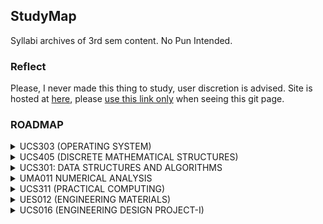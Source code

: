 ## StudyMap

Syllabi archives of 3rd sem content. No Pun Intended.

### Reflect
Please, I never made this thing  to study, user discretion is advised. Site is hosted at [here](https://hari01584.github.io/studymap/), please [use this link only](https://hari01584.github.io/studymap/) when seeing this git page.


### ROADMAP
<details><summary> UCS303 (OPERATING SYSTEM) </summary><blockquote>
 <details><summary> Course objective </summary><blockquote>
 Role and purpose of the operating system, Functionality of a typical operating system, managing atomic access to OS objects.
</blockquote></details>

<details><summary> Operating System Principles </summary><blockquote>
 Operating System Principles: Structuring methods (monolithic, layered, modular, microkernel models), processes, and resources, Concepts of APIs, Device organization, interrupts: methods and implementations, Concept of user/system state and protection, transition to kernel mode.
</blockquote></details>

<details><summary> Concurrency </summary><blockquote>
 Implementing synchronization primitives, Multiprocessor issues (spin locks, reentrancy).
</blockquote></details>

<details><summary> Scheduling and Dispatch </summary><blockquote>
 Dispatching and context switching, Preemptive and non-preemptive scheduling, Schedulers and policies, Processes and threads.
</blockquote></details>

<details><summary> Memory Management </summary><blockquote>
 Review of physical memory and memory management hardware, Working sets and thrashing, Caching, Paging and virtual memory, Virtual file systems.
</blockquote></details>

<details><summary> File Systems </summary><blockquote>
 Files: data, metadata, operations, organization, buffering, sequential, nonsequential, Directories: contents and structure, Naming, searching, access, backups, Journaling and log-structured file systems.
</blockquote></details>

<details><summary> Deadlock </summary><blockquote>
 Introduction, Analysis of conditions, Prevention & avoidance, Detection & recovery.
</blockquote></details>

<details><summary> Security and Protection </summary><blockquote>
 Overview of system security, Security methods and devices, Protection, access control, and authentication.
</blockquote></details>

<details><summary> Virtual Machines </summary><blockquote>
 Types of virtualization (including Hardware/Software, OS, Server, Service, Network).
</blockquote></details>

<details><summary> Device Management </summary><blockquote>
 Characteristics of serial and parallel devices, Buffering strategies, Direct memory access, Disk structure, Disk scheduling algorithms.
</blockquote></details>

<details><summary> Laboratory work </summary><blockquote>
 To explore different operating systems like Linux, Windows etc. To implement main algorithms related to key concepts in the operating systems.<br>1. Detailed architecture of linux commands and flow of command execution.<br>2. Detailed commands related to basics of linux, file handling, process management.<br>3. Shell program having sequential, decision and loop control constructs.<br>4. CPU Scheduling Algorithms<br>5. Threaded programming in Linux (Eg. POSIX threads in LINUX)
</blockquote></details>

<details><summary> Course learning outcomes (CLOs): </summary><blockquote>
 On completion of this course, the students will be able to<br>1. Explain basic operating system concepts such as overall architecture, interrupts, APIs, user mode and kernel mode.<br>2. Distinguish concepts related to concurrency including, synchronization primitives, race conditions, critical sections and multi-threading.<br>3. Analyze and apply CPU scheduling algorithms, deadlock detection and prevention algorithms.<br>4. Examine and categorise various memory management techniques like caching, paging,segmentation, virtual memory, and thrashing.<br>5. Appraise high-level operating systems concepts such as file systems, security, protection, virtualization and device-management, disk-scheduling algorithms and various file systems.
</blockquote></details>

<details><summary> Text Books </summary><blockquote>
 1. Silberschatz, A., Galvin, P.B. and Gagne, G., Operating System Concepts, John Wiley (2013).<br>2. Stallings, Willam, Operating Systems Internals and Design Principles, Prentice Hall (2014).
</blockquote></details>

<details><summary> Reference Books </summary><blockquote>
 1. 1. Daniel P. Bovet, Marco Cesati, Understanding the Linux Kernel, 3rd Ed., O'Reilly Media(2005). <br>2. 2. Michael Kifer, Scott Smolka, Introduction to Operating System Design and Implementation: The OSP 2 Approach, Springer (2007).
</blockquote></details>

</blockquote></details>
<details><summary> UCS405 (DISCRETE MATHEMATICAL STRUCTURES) </summary><blockquote>
 <details><summary> Course Objective </summary><blockquote>
 Detailed study of various discrete and algebraic structures, basic logic, basics of counting and proof techniques.
</blockquote></details>

<details><summary> Sets, Relations, and Functions </summary><blockquote>
 Sets: Operations on set, Inclusion-exclusion principle,Representation of Discrete Structures, Fuzzy set, Multi-set, bijective function, Inverse and Composition of functions, Floor and Ceiling functions, Growth of functions: Big-O notation, Big-Omega and Big-Theta Notations, Determining complexity of a program, Hashing functions, Recursive function, Functions applications.
</blockquote></details>

<details><summary> Relations </summary><blockquote>
 Reflexivity, symmetry, transitivity, Equivalence and partial-ordered relations, Asymmetric, Irreflexive relation, Inverse and complementary relations, Partition and Covering of a set, N-ary relations and database, Representation relation using matrices and digraph, Closure of relations, Warshall’s algorithm, Lexicographic ordering, Hasse diagram, Lattices, Boolean algebra, Application of transitive closure in medicine and engineering. Application: Embedding a partial order.
</blockquote></details>

<details><summary> Graphs Theory </summary><blockquote>
 Representation, Type of Graphs, Paths and Circuits: Euler Graphs, Hamiltonian Paths & Circuits; Cut-sets, Connectivity and Separability, Planar Graphs, Isomorphism, Graph Coloring, Covering and Partitioning, Max flow: Ford-Fulkerson algorithm, Application of Graph theory in real-life applications.
</blockquote></details>

<details><summary> Basic Logic </summary><blockquote>
 Propositional logic, Logical connectives, Truth tables, Normal forms (conjunctive and disjunctive), Validity of well-formed formula, Propositional inference rules (concepts of modus ponens and modus tollens), Predicate logic, Universal and existential quantification.
</blockquote></details>

<details><summary> Proof Techniques and counting </summary><blockquote>
 Notions of implication, equivalence, converse, inverse, contra positive, negation, and contradiction, The structure of mathematical proofs, Direct proofs, Disproving by counter example, Proof by contradiction, Induction over natural numbers, Structural induction, Weak and strong induction, The pigeonhole principle,Solving homogenous and heterogeneous recurrence relations.
</blockquote></details>

<details><summary> Algebraic Structures </summary><blockquote>
 Group, Semi group, Monoids, Homomorphism, Congruencies, Ring, Field, Homomorphism, Congruencies, Applications of algebra to control structure of a program, The application of Residue Arithmetic to Computers.
</blockquote></details>

<details><summary> Course learning outcome (CLO) </summary><blockquote>
 On completion of this course, the students will be able to<br>1. Perform operations on various discrete structures such as set, function and relation.<br>2. Apply basic concepts of asymptotic notationin analysis of algorithm.<br>3. Illustrate the basic properties and algorithms of graphs and apply them in modeling and solving real-world problems.<br>4. Comprehend formal logical arguments and translate statements from a natural language into its symbolic structures in logic.<br>5. Identify and prove various properties of rings, fields and group.
</blockquote></details>

<details><summary> Text Books </summary><blockquote>
 1. Rosen, K.H., Discrete Mathematics and its Applications, McGraw Hill (2011).<br>2. Tremblay, J.P. and Manohar R., Discrete Mathematical Structures with Applications to ComputerScience, Tata McGraw Hill (2007).
</blockquote></details>

<details><summary> Reference Books </summary><blockquote>
 1. Haggard G., Schlipf J. and Whitesides, Sue, Discrete Mathematics for Computer Science, Cengage Learning, (2008).<br>2. Johnsonbaugh R., Discrete Mathematics, Pearson Education, (2007).
</blockquote></details>

</blockquote></details>
<details><summary> UCS301: DATA STRUCTURES AND ALGORITHMS </summary><blockquote>
 <details><summary> Course Objectives </summary><blockquote>
 To become familiar with different types of data structures and their applications and learn different types of algorithmic techniques and strategies.
</blockquote></details>

<details><summary> Linear Data Structures </summary><blockquote>
 Arrays, Records, Strings and string processing, References and aliasing, Linked lists, Strategies for choosing the appropriate data structure, Abstract data types and their implementation: Stacks, Queues, Priority queues, Sets, Maps.
</blockquote></details>

<details><summary> Basic Analysis </summary><blockquote>
 Differences among best, expected, and worst case behaviours of an algorithm, Asymptotic analysis of upper and expected complexity bounds, Big O notation: formal definition and use, Little o, big omega and big theta notation , Complexity classes, such as constant, logarithmic, linear, quadratic, and exponential, Time and space trade-offs in algorithms, Recurrence relations , Analysis of iterative and recursive algorithms.
</blockquote></details>

<details><summary> Searching and Sorting </summary><blockquote>
 Linear Search, Binary Search, Bubble Sort, Selection Sort, Insertion Sort, Shell Sort, Quick Sort, Heap Sort, Merge Sort, Counting Sort, Radix Sort.
</blockquote></details>

<details><summary> Algorithmic Strategies with examples and problem solving </summary><blockquote>
 Brute-force algorithms with examples, Greedy algorithms with examples, Divide-and-conquer algorithms with examples, Recursive backtracking, Dynamic Programming with examples, Branch-and-bound with examples, Heuristics, Reduction: transform-and-conquer with examples.
</blockquote></details>

<details><summary> Non-Linear Data Structures And Sorting Algorithms </summary><blockquote>
 Hash tables, including strategies for avoiding and resolving collisions, Binary search trees, Common operations on binary search trees such as select min, max, insert, delete, iterate over tree, Graphs and graph algorithms, Representations of graphs, Depth- and breadth-first traversals , Heaps ,Graphs and graph algorithms , Shortest-path algorithms (Dijkstra and Floyd) , Minimum spanning tree (Prim and Kruskal).
</blockquote></details>

<details><summary> Problem Clauses </summary><blockquote>
 P, NP, NP- Hard and NP-complete, deterministic and non-deterministic polynomial time algorithm approximation and algorithm for some NP complete problems. Introduction to parallel algorithms, Genetic algorithms, intelligent algorithms.
</blockquote></details>

<details><summary> Laboratory work </summary><blockquote>
 Implementation of Arrays, Recursion, Stacks, Queues, Lists, Binary trees, Sorting techniques, Searching techniques. Implementation of all the algorithmic techniques.
</blockquote></details>

<details><summary> Course learning outcomes (CLOs) </summary><blockquote>
 On completion of this course, the students will be able to<br>1. implement the basic data structures and solve problems using fundamental algorithms.<br>2. implement various search and sorting techniques.<br>3. analyse the complexity of algorithms, to provide justification for that selection, and to implement the algorithm in a particular context.<br>4. analyze, evaluate and choose appropriate data structure and algorithmic technique to solve real-world problems.
</blockquote></details>

<details><summary> Text Books </summary><blockquote>
 <br>1. Corman, Leiserson&Rivest, Introduction to Algorithms, MIT Press (2009).<br>2. Narasimha Karumanchi, Data Structures and Algorithms Made Easy (2014).
</blockquote></details>

<details><summary> Reference Books </summary><blockquote>
 <br>1. Sahni, Sartaj, Data Structures, Algorithms and Applications in C++, Universities Press (2005)
</blockquote></details>

</blockquote></details>
<details><summary> UMA011 NUMERICAL ANALYSIS </summary><blockquote>
 <details><summary> Floating-Point Numbers </summary><blockquote>
 Floating-point representation, rounding, chopping, error analysis,  conditioning and stability.
</blockquote></details>

<details><summary> Non-Linear Equations </summary><blockquote>
 Bisection, secant, fixed-point iteration, Newton method for simple and  multiple roots, their convergence analysis and order of convergence.
</blockquote></details>

<details><summary> Linear Systems and Eigen-Values </summary><blockquote>
 Gauss elimination method using pivoting strategies, LU  decomposition, Gauss-Seidel and successive-over-relaxation (SOR) iteration methods and their  convergence, ill and well conditioned systems, Rayleigh's power method for Eigen-values and  Eigen-vectors.  
</blockquote></details>

<details><summary> Interpolation and Approximations </summary><blockquote>
 Finite differences, Newton’s forward and backward  interpolation, Lagrange and Newton's divided difference interpolation formulas with error  analysis, least square approximations.
</blockquote></details>

<details><summary> Numerical Integration </summary><blockquote>
 Newton-Cotes quadrature formulae (Trapezoidal and Simpson's rules)  and their error analysis, Gauss-Legendre quadrature formulae.
</blockquote></details>

<details><summary> Differential Equations </summary><blockquote>
 Solution of initial value problems using Picard, Taylor series, Euler's and  Runge-Kutta methods (up to fourth-order), system of first-order differential equations.
</blockquote></details>

<details><summary> Laboratory Work </summary><blockquote>
 Lab experiments will be set in consonance with materials covered in the  theory. Implementation of numerical techniques using MATLAB.
</blockquote></details>

<details><summary> Course learning outcomes (CLOs) </summary><blockquote>
 After the completion of the course, the student will be able to: <br>1. Understand the errors, source of error and its effect on any numerical computations and also analysis the efficiency of any numerical algorithms. <br>2. Learn how to obtain numerical solution of nonlinear equations using bisection, secant, newton, and fixed-point iteration methods. <br>3. Solve system of linear equations numerically using direct and iterative methods. <br>4. Understand how to approximate the functions using interpolating polynomials. <br>5. Learn how to solve definite integrals and initial value problems numerically.
</blockquote></details>

<details><summary> Text Books </summary><blockquote>
 <br>1. Gerald F. C. and Wheatley O. P., Applied Numerical Analysis, Pearson, (2003) 7thEdition, <br>2. Jain K. M., Iyengar K. R. S. and Jain K. R., Numerical Methods for Scientific and Engineering Computation, New Age International Publishers (2012), 6thedition. <br>3. Steven C. Chappra, Numerical Methods for Engineers, McGraw-Hill Higher Education; 7 thedition (1 March 2014) <br>4. Mathew H. J., Numerical Methods for Mathematics, Science and Engineering, Prentice Hall, (1992) 2ndedition, <br>5. Burden L. R. and Faires D. J. Numerical Analysis, Brooks Cole (2011), 9thedition. <br>6. Atkinson K. and Han H., Elementary Numerical Analysis, John Willey & Sons (2004), 3 rdEdition
</blockquote></details>

</blockquote></details>
<details><summary> UCS311 (PRACTICAL COMPUTING) </summary><blockquote>
 <details><summary> Could not find </summary><blockquote>
 not found anywhere
</blockquote></details>

</blockquote></details>
<details><summary> UES012 (ENGINEERING MATERIALS) </summary><blockquote>
 <details><summary> Course Objectives </summary><blockquote>
 The objective of the course is to provide basic understanding of engineering  materials, their structure and the influence of structure on mechanical, chemical, electrical and  magnetic properties.
</blockquote></details>

<details><summary> Structure of solids </summary><blockquote>
 Classification of engineering materials, Structure-property relationship in  engineering materials, Crystalline and non-crystalline materials, Miller Indices, Crystal planes and  directions, Determination of crystal structure using X-rays, Inorganic solids, Silicate structures and  their applications. Defects; Point, line and surface defects
</blockquote></details>

<details><summary> Mechanical properties of materials </summary><blockquote>
 Elastic, Inelastic and Viscoelastic behaviour, Engineering  stress and engineering strain relationship, True stress - true strain relationship, review of  mechanical properties, Plastic deformation by twinning and slip, Movement of dislocations,  Critical shear stress, Strengthening mechanism and Creep.
</blockquote></details>

<details><summary> Equilibrium diagram </summary><blockquote>
 Solids solutions and alloys, Gibbs phase rule, Unary and binary  eutecticphase diagram, Examples and applications of phase diagrams like Iron - Iron carbide phase  diagram.
</blockquote></details>

<details><summary> Electrical and magnetic materials </summary><blockquote>
 Conducting and resistor materials, and their engineering  application; Semiconducting materials, their properties and applications; Magnetic materials, Soft  and hard magnetic materials and applications; Superconductors; Dielectric materials, their  properties and applications. Smart materials: Sensors and actuators, piezoelectric, magnetostrictive and electrostrictive materials.
</blockquote></details>

<details><summary> Corrosion process </summary><blockquote>
 Corrosion, Cause of corrosion, Types of corrosion, Protection against  corrosion.
</blockquote></details>

<details><summary> Materials selection </summary><blockquote>
 Overview of properties of engineering materials, Selection of materials for  different engineering applications.
</blockquote></details>

<details><summary> Laboratory Work and Micro-Project </summary><blockquote>
 Note: The micro-project will be assigned to the group(s) of students at the beginning of the semester. Based on the topic of the project the student will perform any of the six experiments from the following list: <br>1. To determine Curie temperature of a ferrite sample and to study temperature dependence of permeability in the vicinity of Curie temperature. <br>2. To study cooling curve of a binary alloy. <br>3. Determination of the elastic modulus and ultimate strength of a given fiber strand. <br>3. To determine the dielectric constant of a PCB laminate. <br>5. Detection of flaws using ultrasonic flaw detector (UFD). <br>6. To determine fiber and void fraction of a glass fiber reinforced composite specimen. <br>7. To investigate creep of a given wire at room temperature. <br>8. To estimate the Hall coefficient, carrier concentration and mobility in a semiconductor crystal. <br>9. To estimate the band-gap energy of a semiconductor using four probe technique. <br>10. To measure grain size and study the effect of grain size on hardness of the given metallic specimens.
</blockquote></details>

<details><summary> Course learning outcomes (CLOs) </summary><blockquote>
 After the completion of the course, the student will be able to: <br>1. Classify engineering materials based on its structure. <br>2. Draw crystallographic planes and directions. <br>3. Distinguish between elastic and plastic behavior of materials. <br>4. Distinguish between isomorphous and eutectic phase diagram. <br>5. Classify materials based on their electrical and magnetic properties. <br>6. Propose a solution to prevent corrosion.
</blockquote></details>

<details><summary> Text Books </summary><blockquote>
 <br>1. Callister D. W and Rethwisch G. D., Materials Science and Engineering; John Wiley & Sons, Singapore (2013) 9th Edition. <br>2. Smith F. W., Principles of Materials Science and Engineering: An Introduction; Tata McGraw Hill, (2008) 3rd Edition. <br>3. Raghavan V., Introduction to Materials Science and Engineering, Prentice Hall (2015) 6th Edition.
</blockquote></details>

<details><summary> Reference Books </summary><blockquote>
 <br>1. Kasap S., Principles of Electronic Engineering Materials Tata Mc-Graw Hill, 2007. <br>2. Vlack V. H. L., Elements of Material Science and Engineering, Pearson, India, (1989) 6th Edition. <br>3. Budinski G. K. and Budinski K. M., Engineering Materials – Properties and selection, Prentince Hall India (2002) 7 th Edition.
</blockquote></details>

</blockquote></details>
<details><summary> UCS016 (ENGINEERING DESIGN PROJECT-I) </summary><blockquote>
 <details><summary> Course Objectives </summary><blockquote>
 To develop design skills according to a Conceive-Design-Implement Operate (CDIO) compliant methodology. To apply engineering sciences through learning-by doing project work. To provide a framework to encourage creativity and innovation. To <br>develop team work and communication skills through group-based activity. To foster self directed learning and critical evaluation.<br>To provide a basis for the technical aspects of the project a small number of lectures are <br>incorporated into the module. As the students would have received little in the way of formal <br>engineering instruction at this early stage in the degree course, the level of the lectures is to be <br>introductory with an emphasis on the physical aspects of the subject matter as applied to the <br>‘Mangonel’ project. The lecture series include subject areas such as Materials, Structures, <br>Dynamics and Digital Electronics delivered by experts in the field.<br>This module is delivered using a combination of introductory lectures and participation by the <br>students in 15 “activities”. The activities are executed to support the syllabus of the course and <br>might take place in specialised laboratories or on the open ground used for firing the Mangonel. <br>Students work in groups throughout the semester to encourage teamwork, cooperation and to <br>avail of the different skills of its members. In the end the students work in sub-groups to do the <br>Mangonel throwing arm redesign project. They assemble and operate a Mangonel, based on <br>the lectures and tutorials assignments of mechanical engineering they experiment with the <br>working, critically analyse the effect of design changes and implement the final project in a <br>competition. Presentation of the group assembly, redesign and individual reflection of the <br>project is assessed in the end.
</blockquote></details>

<details><summary> Text Books </summary><blockquote>
 1. Michael McRoberts, Beginning Arduino, Technology in action publications. <br>2. Alan G. Smith, Introduction to Arduino: A piece of cake, CreateSpace Independent Publishing Platform (2011)
</blockquote></details>

<details><summary> Reference Book </summary><blockquote>
 1. John Boxall, Arduino Workshop - A Hands-On Introduction with 65 Projects, No Starch Press (2013)
</blockquote></details>

</blockquote></details>
